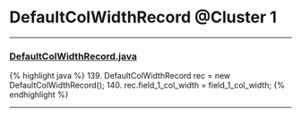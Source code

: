 # DefaultColWidthRecord @Cluster 1

***

### [DefaultColWidthRecord.java](https://searchcode.com/codesearch/view/15642415/)
{% highlight java %}
139. DefaultColWidthRecord rec = new DefaultColWidthRecord();
140. rec.field_1_col_width = field_1_col_width;
{% endhighlight %}

***

